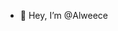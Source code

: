 - 👋 Hey, I’m @Alweece


<!---
Alweece/Alweece is a ✨ special ✨ repository because its `README.md` (this file) appears on your GitHub profile.
You can click the Preview link to take a look at your changes.
--->
